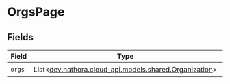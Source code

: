 # OrgsPage


## Fields

| Field                                                                                         | Type                                                                                          | Required                                                                                      | Description                                                                                   |
| --------------------------------------------------------------------------------------------- | --------------------------------------------------------------------------------------------- | --------------------------------------------------------------------------------------------- | --------------------------------------------------------------------------------------------- |
| `orgs`                                                                                        | List<[dev.hathora.cloud_api.models.shared.Organization](../../models/shared/Organization.md)> | :heavy_check_mark:                                                                            | N/A                                                                                           |